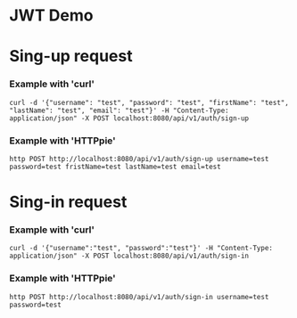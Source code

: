 JWT Demo
============
# Sing-up request
### Example with 'curl'
```
curl -d '{"username": "test", "password": "test", "firstName": "test", "lastName": "test", "email": "test"}' -H "Content-Type: application/json" -X POST localhost:8080/api/v1/auth/sign-up
```
### Example with 'HTTPpie'
```
http POST http://localhost:8080/api/v1/auth/sign-up username=test password=test fristName=test lastName=test email=test
```
# Sing-in request
### Example with 'curl'
```
curl -d '{"username":"test", "password":"test"}' -H "Content-Type: application/json" -X POST localhost:8080/api/v1/auth/sign-in
```
### Example with 'HTTPpie'
```
http POST http://localhost:8080/api/v1/auth/sign-in username=test password=test
```
